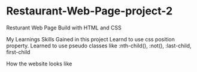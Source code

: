 # Restaurant-Web-Page-project-2
Resturant Web Page Build with HTML and CSS


My Learnings
Skills Gained in this project
Learnd to use css position property.
Learned to use pseudo classes like :nth-child(), :not(), :last-child, first-child


How the website looks like
